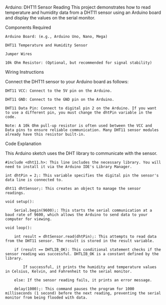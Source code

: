 Arduino: DHT11 Sensor Reading
This project demonstrates how to read temperature and humidity data from a DHT11 sensor using an Arduino board and display the values on the serial monitor.

Components Required

    Arduino Board: (e.g., Arduino Uno, Nano, Mega)

    DHT11 Temperature and Humidity Sensor

    Jumper Wires

    10k Ohm Resistor: (Optional, but recommended for signal stability)

Wiring Instructions

Connect the DHT11 sensor to your Arduino board as follows:

    DHT11 VCC: Connect to the 5V pin on the Arduino.

    DHT11 GND: Connect to the GND pin on the Arduino.

    DHT11 Data Pin: Connect to digital pin 2 on the Arduino. If you want to use a different pin, you must change the dhtPin variable in the code.

    Note: A 10k Ohm pull-up resistor is often used between the VCC and Data pins to ensure reliable communication. Many DHT11 sensor modules already have this resistor built-in.

Code Explanation

This Arduino sketch uses the DHT library to communicate with the sensor.

    #include <dht11.h>: This line includes the necessary library. You will need to install it via the Arduino IDE's Library Manager.

    int dhtPin = 2;: This variable specifies the digital pin the sensor's data line is connected to.

    dht11 dhtSensor;: This creates an object to manage the sensor readings.

    void setup():

        Serial.begin(9600);: This starts the serial communication at a baud rate of 9600, which allows the Arduino to send data to your computer for viewing.

    void loop():

        int result = dhtSensor.read(dhtPin);: This attempts to read data from the DHT11 sensor. The result is stored in the result variable.

        if (result == DHTLIB_OK): This conditional statement checks if the sensor reading was successful. DHTLIB_OK is a constant defined by the library.

            If successful, it prints the humidity and temperature values in Celsius, Kelvin, and Fahrenheit to the serial monitor.

        else: If the sensor reading fails, it prints an error message.

        delay(1000);: This command pauses the program for 1000 milliseconds (1 second) before the next reading, preventing the serial monitor from being flooded with data.


     
